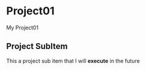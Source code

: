 # Project01
My Project01 

## Project SubItem
This a project sub item that I will **execute** in the future
